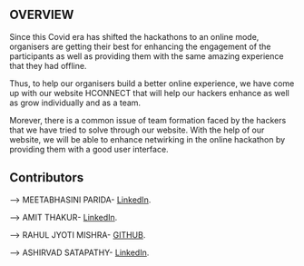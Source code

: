 ## OVERVIEW 

Since this Covid era has shifted the hackathons to an online mode, organisers are getting their best for enhancing the engagement of the participants as well as providing them with the same amazing experience that they had offline.

Thus, to help our organisers build a better online experience, we have come up with our website HCONNECT that will help our hackers enhance as well as grow individually and as a team. 

Morever, there is a common issue of team formation faced by the hackers that we have tried to solve through our website. With the help of our website, we will be able to enhance netwirking in the online hackathon by providing them with a good user interface.


## Contributors

--> MEETABHASINI PARIDA- [LinkedIn](https://www.linkedin.com/in/meetabhashini-parida-730597212/).

--> AMIT THAKUR-  [LinkedIn](https://www.linkedin.com/in/amit-thakur-a2321b154).

--> RAHUL JYOTI MISHRA- [GITHUB](#).

--> ASHIRVAD SATAPATHY- [LinkedIn](https://www.linkedin.com/in/ashirvad-satapathy-2291961b7/).

